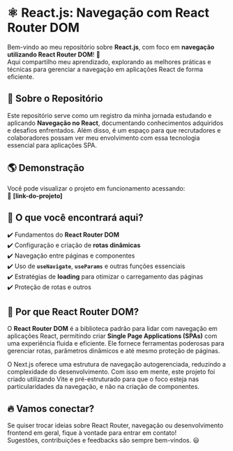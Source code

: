 # ⚛️ React.js: Navegação com React Router DOM

Bem-vindo ao meu repositório sobre **React.js**, com foco em **navegação utilizando React Router DOM**! 🚀  
Aqui compartilho meu aprendizado, explorando as melhores práticas e técnicas para gerenciar a navegação em aplicações React de forma eficiente.

## 🧐 Sobre o Repositório

Este repositório serve como um registro da minha jornada estudando e aplicando **Navegação no React**, documentando conhecimentos adquiridos e desafios enfrentados. Além disso, é um espaço para que recrutadores e colaboradores possam ver meu envolvimento com essa tecnologia essencial para aplicações SPA.

## 🌎 Demonstração

Você pode visualizar o projeto em funcionamento acessando:  
🔗 **[link-do-projeto]**

## 📂 O que você encontrará aqui?

✔️ Fundamentos do **React Router DOM**  
✔️ Configuração e criação de **rotas dinâmicas**  
✔️ Navegação entre páginas e componentes  
✔️ Uso de **`useNavigate`**, **`useParams`** e outras funções essenciais  
✔️ Estratégias de **loading** para otimizar o carregamento das páginas  
✔️ Proteção de rotas e outros

## 🚀 Por que React Router DOM?

O **React Router DOM** é a biblioteca padrão para lidar com navegação em aplicações React, permitindo criar **Single Page Applications (SPAs)** com uma experiência fluida e eficiente. Ele fornece ferramentas poderosas para gerenciar rotas, parâmetros dinâmicos e até mesmo proteção de páginas.

O Next.js oferece uma estrutura de navegação autogerenciada, reduzindo a complexidade do desenvolvimento. Com isso em mente, este projeto foi criado utilizando Vite e pré-estruturado para que o foco esteja nas particularidades da navegação, e não na criação de componentes.

## 🔥 Vamos conectar?

Se quiser trocar ideias sobre React Router, navegação ou desenvolvimento frontend em geral, fique à vontade para entrar em contato!  
Sugestões, contribuições e feedbacks são sempre bem-vindos. 😃
